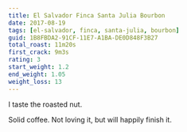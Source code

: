 ```yaml
---
title: El Salvador Finca Santa Julia Bourbon
date: 2017-08-19
tags: [el-salvador, finca, santa-julia, bourbon]
guid: 1B8FBDA2-91CF-11E7-A1BA-DE0D848F3B27
total_roast: 11m20s
first_crack: 9m3s
rating: 3
start_weight: 1.2
end_weight: 1.05
weight_loss: 13
---
```

I taste the roasted nut.

Solid coffee.  Not loving it, but will happily finish it.
